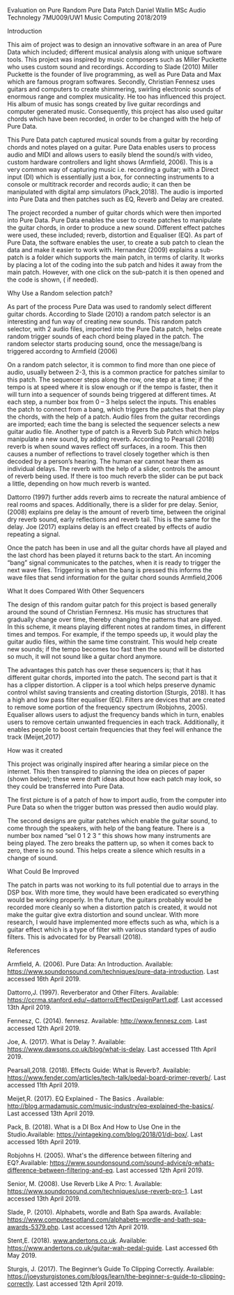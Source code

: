 Evaluation on Pure Random Pure Data Patch
Daniel Wallin
MSc Audio Technolegy
7MU009/UW1 Music Computing
2018/2019

Introduction

This aim of  project was to design an innovative software in an area of Pure Data which included; different musical analysis along with unique software tools. This project was inspired by music composers such as Miller Puckette who uses custom sound and recordings. According to Slade (2010) Miller Puckette is the founder of live programming, as well as Pure Data and Max which are famous program softwares. Secondly, Christian Fennesz uses guitars and computers to create shimmering, swirling electronic sounds of enormous range and complex musicality. He too has influenced this project. His album of music has songs created by live guitar recordings and computer generated music. Consequently, this project has also used guitar chords which have been recorded, in order to be changed with the help of Pure Data.


This Pure Data patch captured musical sounds from a guitar by recording chords and notes played on a guitar. Pure Data enables users to process audio and MIDI and allows users to easily blend the sound/s with video, custom hardware controllers and light shows (Armfield, 2006). This is a very common way of capturing music i.e. recording a guitar; with a Direct input (DI) which is essentially just a box, for connecting instruments to a console or multitrack recorder and records audio; it can then be manipulated with digital amp simulators (Pack,2018). The audio is imported into Pure Data and then patches such as EQ, Reverb and Delay are created.


The project recorded a number of guitar chords which were then imported into Pure Data.
Pure Data enables the user to create patches to manipulate the guitar chords, in order to produce a new sound. Different effect patches were used, these included; reverb, distortion and Equaliser (EQ). As part of Pure Data, the software enables the user, to create a sub patch to clean the data and make it easier to work with. Hernandez (2009) explains  a sub-patch is a folder which supports the main patch, in terms of clarity. It works by placing a lot of the coding into the sub patch and hides it away from the main patch. However, with one click on the sub-patch it is then opened and the code is shown, ( if needed).

Why Use a Random selection patch?

As part of the process Pure Data was used to randomly select different guitar chords. According to Slade (2010) a random patch selector is an interesting and fun way of creating new sounds. This random patch selector, with 2 audio files, imported into the Pure Data patch, helps create random trigger sounds of each chord being played in the patch. The random selector starts producing sound, once the message/bang is triggered accordng to Armfield (2006)

		
On a random patch selector, it is common to find more than one piece of audio, usually between 2-3, this is a common practice for patches similar to this patch. The sequencer steps along the row, one step at a time;  if the tempo is at speed where it is slow enough or if the tempo is faster, then it will turn into a sequencer of sounds being triggered at different times.
At each step, a number box from 0 – 3 helps select the inputs. This enables the patch to connect from a bang, which triggers the patches that then play the chords, with the help of a patch. Audio files from the guitar recordings are imported; each time the bang is selected the sequencer selects a new guitar audio file. 
Another type of patch is a Reverb Sub Patch which helps manipulate a new sound, by adding reverb. According to Pearsall (2018) reverb is when sound waves reflect off surfaces, in a room. This then causes a number of reflections to travel closely together which is then decoded by a person’s hearing. The human ear cannot hear them as individual delays. The reverb with the help of a slider, controls the amount of reverb being used. If there is too much reverb the slider can be put back a little, depending on how much reverb is wanted. 

Dattorro (1997) further adds reverb aims to recreate the natural ambience of real rooms and spaces. Additionally, there is a slider for pre delay. Senior, (2008) explains pre delay is the amount of reverb time, between the original dry reverb sound, early reflections and reverb tail. This is the same for the delay. Joe (2017) explains delay is an effect created by effects of audio repeating a signal.

Once the patch has been in use and all the guitar chords have all played and the last chord has been played it returns back to the start. An incoming “bang” signal communicates to the patches, when it is ready to trigger the next wave files. Triggering is when the bang is pressed this informs the wave files that send information for the guitar chord sounds Armfield,2006

What It does Compared With Other Sequencers

The design of this random guitar patch for this project is based generally around the sound of Christian Fernnesz. His music has structures that gradually change over time, thereby changing the patterns that are played. In this scheme, it means playing different notes at random times, in different times and tempos. For example, if the tempo speeds up, it would play the guitar audio files, within the same time constraint. This would help create new sounds; if the tempo becomes too fast then the sound will be distorted so much, it will not sound like a guitar chord anymore.

The advantages this patch has over these sequencers is; that it has different guitar chords, imported into the patch. The second part is that it has a clipper distortion. A clipper is a tool which helps preserve dynamic control whilst saving transients and creating distortion (Sturgis, 2018). It has a high and low pass filter equaliser (EQ). Filters are devices that are created to remove some portion of the frequency spectrum (Robjohns, 2005). Equaliser allows users to adjust the frequency bands which in turn, enables users to remove certain unwanted frequencies in each track. Additionally, it enables people to boost certain frequencies that they feel will enhance the track (Meijet,2017)



How was it created

This project was originally inspired after hearing a similar piece on the internet. This then transpired to planning the idea on pieces of paper (shown below); these were draft ideas about how each patch may look, so they could be transferred into Pure Data.


The first picture is of a patch of how to import audio, from the computer into Pure Data so when the trigger button was pressed then audio would play.



The second designs are guitar patches which enable the guitar sound, to come through the speakers, with help of the bang feature.  There is a number box named “sel 0 1 2 3 “ this shows how many instruments are being played. The zero breaks the pattern up, so when it comes back to zero, there is no sound. This helps create a silence which results in a change of sound.

What Could Be Improved 

The patch in parts was not working to its full potential due to arrays in the DSP box. With more time, they would have been eradicated so everything would be working properly. In the future, the guitars probably would be recorded more cleanly so when a distortion patch is created, it would not make the guitar give extra distortion and sound unclear. With more research, I would have implemented more effects such as wha, which is a guitar effect which is a type of filter with various standard types of audio filters. This is advocated for by Pearsall (2018).




















References

Armfield, A. (2006). Pure Data: An Introduction. Available: https://www.soundonsound.com/techniques/pure-data-introduction. Last accessed 16th April 2019.

Dattorro,J. (1997). Reverberator and Other Filters. Available: https://ccrma.stanford.edu/~dattorro/EffectDesignPart1.pdf. Last accessed 13th April 2019.

Fennesz, C. (2014). fennesz. Available: http://www.fennesz.com. Last accessed 12th April 2019.

Joe, A. (2017). What is Delay ?. Available: https://www.dawsons.co.uk/blog/what-is-delay. Last accessed 11th April 2019.

Pearsall,2018. (2018). Effects Guide: What is Reverb?. Available: https://www.fender.com/articles/tech-talk/pedal-board-primer-reverb/. Last accessed 11th April 2019.

Meijet,R. (2017). EQ Explained - The Basics . Available: http://blog.armadamusic.com/music-industry/eq-explained-the-basics/. Last accessed 13th April 2019.

Pack, B. (2018). What is a DI Box And How to Use One in the Studio.Available: https://vintageking.com/blog/2018/01/di-box/. Last accessed 16th April 2019.

Robjohns H. (2005). What's the difference between filtering and EQ?.Available: https://www.soundonsound.com/sound-advice/q-whats-difference-between-filtering-and-eq. Last accessed 12th April 2019.

Senior, M. (2008). Use Reverb Like A Pro: 1. Available: https://www.soundonsound.com/techniques/use-reverb-pro-1. Last accessed 13th April 2019.

Slade, P. (2010). Alphabets, wordle and Bath Spa awards. Available: https://www.computescotland.com/alphabets-wordle-and-bath-spa-awards-5379.php. Last accessed 12th April 2019.

Stent,E. (2018). www.andertons.co.uk. Available: https://www.andertons.co.uk/guitar-wah-pedal-guide. Last accessed 6th May 2019.

Sturgis, J. (2017). The Beginner’s Guide To Clipping Correctly. Available: https://joeysturgistones.com/blogs/learn/the-beginner-s-guide-to-clipping-correctly. Last accessed 12th April 2019.
